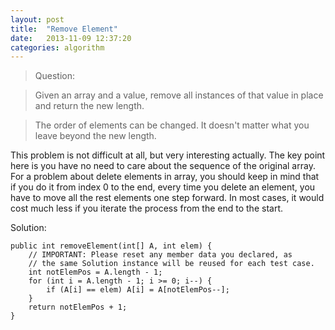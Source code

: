 ```yaml
---
layout: post
title:  "Remove Element"
date:   2013-11-09 12:37:20
categories: algorithm
---
```


> Question: 

> Given an array and a value, remove all instances of that value in place and return the new length.

> The order of elements can be changed. It doesn't matter what you leave beyond the new length.

This problem is not difficult at all, but very interesting actually. The key point here is you have no need to care about the sequence of the original array. For a problem about delete elements in array, you should keep in mind that if you do it from index 0 to the end, every time you delete an element, you have to move all the rest elements one step forward. In most cases, it would cost much less if you iterate the process from the end to the start.

Solution:

	public int removeElement(int[] A, int elem) {
        // IMPORTANT: Please reset any member data you declared, as
        // the same Solution instance will be reused for each test case.
        int notElemPos = A.length - 1;
        for (int i = A.length - 1; i >= 0; i--) {
            if (A[i] == elem) A[i] = A[notElemPos--];
        }
        return notElemPos + 1;
    }
